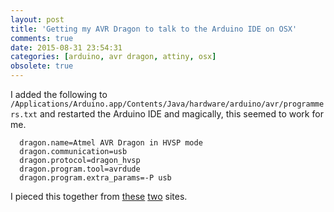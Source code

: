 ```yaml
---
layout: post
title: 'Getting my AVR Dragon to talk to the Arduino IDE on OSX'
comments: true
date: 2015-08-31 23:54:31
categories: [arduino, avr dragon, attiny, osx]
obsolete: true
---
```


I added the following to `/Applications/Arduino.app/Contents/Java/hardware/arduino/avr/programmers.txt` and restarted the Arduino IDE and magically, this seemed to work for me.

```
  dragon.name=Atmel AVR Dragon in HVSP mode
  dragon.communication=usb
  dragon.protocol=dragon_hvsp
  dragon.program.tool=avrdude
  dragon.program.extra_params=-P usb
```

I pieced this together from [these](http://fab.cba.mit.edu/classes/863.12/people/charles.fracchia/wk6.html#fabsampler) [two](http://www.instructables.com/id/Add-a-custom-programmer-on-Arduino-IDE/?ALLSTEPS) sites.
